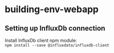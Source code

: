 # building-env-webapp

## Setting up InfluxDb connection

Install InfluxDb client npm module:\
```npm install --save @influxdata/influxdb-client```



